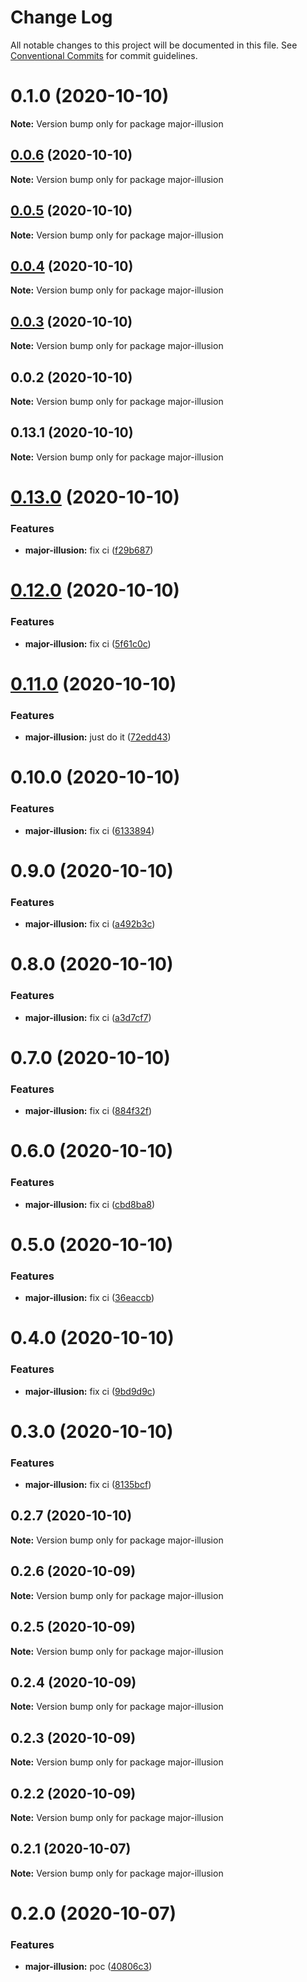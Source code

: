 # Change Log

All notable changes to this project will be documented in this file.
See [Conventional Commits](https://conventionalcommits.org) for commit guidelines.

# 0.1.0 (2020-10-10)

**Note:** Version bump only for package major-illusion

## [0.0.6](https://github.com/danethurber/hephaestus/compare/major-illusion@0.0.5...major-illusion@0.0.6) (2020-10-10)

**Note:** Version bump only for package major-illusion

## [0.0.5](https://github.com/danethurber/hephaestus/compare/major-illusion@0.0.4...major-illusion@0.0.5) (2020-10-10)

**Note:** Version bump only for package major-illusion

## [0.0.4](https://github.com/danethurber/hephaestus/compare/major-illusion@0.0.3...major-illusion@0.0.4) (2020-10-10)

**Note:** Version bump only for package major-illusion

## [0.0.3](https://github.com/danethurber/hephaestus/compare/major-illusion@0.0.2...major-illusion@0.0.3) (2020-10-10)

**Note:** Version bump only for package major-illusion

## 0.0.2 (2020-10-10)

**Note:** Version bump only for package major-illusion

## 0.13.1 (2020-10-10)

**Note:** Version bump only for package major-illusion

# [0.13.0](https://github.com/danethurber/hephaestus/compare/major-illusion@0.12.0...major-illusion@0.13.0) (2020-10-10)

### Features

- **major-illusion:** fix ci ([f29b687](https://github.com/danethurber/hephaestus/commit/f29b687a48fe17425f701f9588a2dfa0cd3e3897))

# [0.12.0](https://github.com/danethurber/hephaestus/compare/major-illusion@0.11.0...major-illusion@0.12.0) (2020-10-10)

### Features

- **major-illusion:** fix ci ([5f61c0c](https://github.com/danethurber/hephaestus/commit/5f61c0c34cd4618c5ed2252c7aa1dc10c55d80ad))

# [0.11.0](https://github.com/danethurber/hephaestus/compare/major-illusion@0.10.0...major-illusion@0.11.0) (2020-10-10)

### Features

- **major-illusion:** just do it ([72edd43](https://github.com/danethurber/hephaestus/commit/72edd43024200389b4bcd45179bcee143c6c0650))

# 0.10.0 (2020-10-10)

### Features

- **major-illusion:** fix ci ([6133894](https://github.com/danethurber/hephaestus/commit/613389406696628facf9f229d97e590946da3702))

# 0.9.0 (2020-10-10)

### Features

- **major-illusion:** fix ci ([a492b3c](https://github.com/danethurber/hephaestus/commit/a492b3c67b5dc893ee8df3a63d86c96220822b39))

# 0.8.0 (2020-10-10)

### Features

- **major-illusion:** fix ci ([a3d7cf7](https://github.com/danethurber/hephaestus/commit/a3d7cf77532958230e0986a998554cff85d2134a))

# 0.7.0 (2020-10-10)

### Features

- **major-illusion:** fix ci ([884f32f](https://github.com/danethurber/hephaestus/commit/884f32f7d4dfd1bf84ebadbd641d47d16bc3398c))

# 0.6.0 (2020-10-10)

### Features

- **major-illusion:** fix ci ([cbd8ba8](https://github.com/danethurber/hephaestus/commit/cbd8ba842d508b8e5367f398d5de6e41a30cc5d9))

# 0.5.0 (2020-10-10)

### Features

- **major-illusion:** fix ci ([36eaccb](https://github.com/danethurber/hephaestus/commit/36eaccb25d06ff17382fe8af04e38316a412a4fa))

# 0.4.0 (2020-10-10)

### Features

- **major-illusion:** fix ci ([9bd9d9c](https://github.com/danethurber/hephaestus/commit/9bd9d9cc22fecf63def1a0f50085e4a032d18904))

# 0.3.0 (2020-10-10)

### Features

- **major-illusion:** fix ci ([8135bcf](https://github.com/danethurber/hephaestus/commit/8135bcff13f009bb81147c9d28d6113008f6e386))

## 0.2.7 (2020-10-10)

**Note:** Version bump only for package major-illusion

## 0.2.6 (2020-10-09)

**Note:** Version bump only for package major-illusion

## 0.2.5 (2020-10-09)

**Note:** Version bump only for package major-illusion

## 0.2.4 (2020-10-09)

**Note:** Version bump only for package major-illusion

## 0.2.3 (2020-10-09)

**Note:** Version bump only for package major-illusion

## 0.2.2 (2020-10-09)

**Note:** Version bump only for package major-illusion

## 0.2.1 (2020-10-07)

**Note:** Version bump only for package major-illusion

# 0.2.0 (2020-10-07)

### Features

- **major-illusion:** poc ([40806c3](https://github.com/danethurber/hephaestus/commit/40806c3cf3d78fb76b518a7ea5d12c0a3b579fc2))

